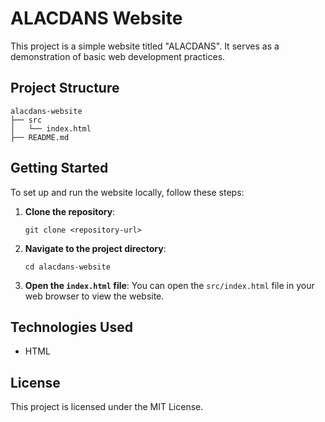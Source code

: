 # ALACDANS Website

This project is a simple website titled "ALACDANS". It serves as a demonstration of basic web development practices.

## Project Structure

```
alacdans-website
├── src
│   └── index.html
├── README.md
```

## Getting Started

To set up and run the website locally, follow these steps:

1. **Clone the repository**:
   ```
   git clone <repository-url>
   ```

2. **Navigate to the project directory**:
   ```
   cd alacdans-website
   ```

3. **Open the `index.html` file**:
   You can open the `src/index.html` file in your web browser to view the website.

## Technologies Used

- HTML

## License

This project is licensed under the MIT License.